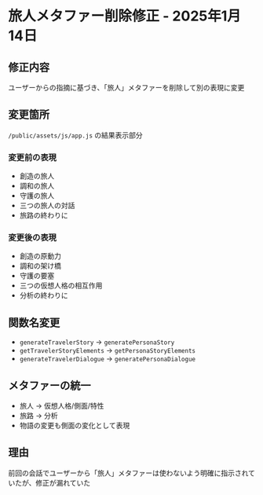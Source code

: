 # 旅人メタファー削除修正 - 2025年1月14日

## 修正内容
ユーザーからの指摘に基づき、「旅人」メタファーを削除して別の表現に変更

## 変更箇所
`/public/assets/js/app.js` の結果表示部分

### 変更前の表現
- 創造の旅人
- 調和の旅人  
- 守護の旅人
- 三つの旅人の対話
- 旅路の終わりに

### 変更後の表現
- 創造の原動力
- 調和の架け橋
- 守護の要塞
- 三つの仮想人格の相互作用
- 分析の終わりに

## 関数名変更
- `generateTravelerStory` → `generatePersonaStory`
- `getTravelerStoryElements` → `getPersonaStoryElements`
- `generateTravelerDialogue` → `generatePersonaDialogue`

## メタファーの統一
- 旅人 → 仮想人格/側面/特性
- 旅路 → 分析
- 物語の変更も側面の変化として表現

## 理由
前回の会話でユーザーから「旅人」メタファーは使わないよう明確に指示されていたが、修正が漏れていた